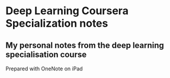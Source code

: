 # Deep Learning Coursera Specialization notes
## My personal notes from the deep learning specialisation course

Prepared with OneNote on iPad
